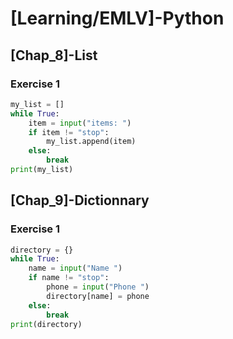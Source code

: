 # [Learning/EMLV]-Python

## [Chap_8]-List

### Exercise 1

```Python
my_list = []
while True:
    item = input("items: ")
    if item != "stop":
        my_list.append(item)
    else:
        break
print(my_list)
```

## [Chap_9]-Dictionnary

### Exercise 1
```Python 
directory = {}
while True:
    name = input("Name ")
    if name != "stop":
        phone = input("Phone ")
        directory[name] = phone
    else:
        break
print(directory)
```